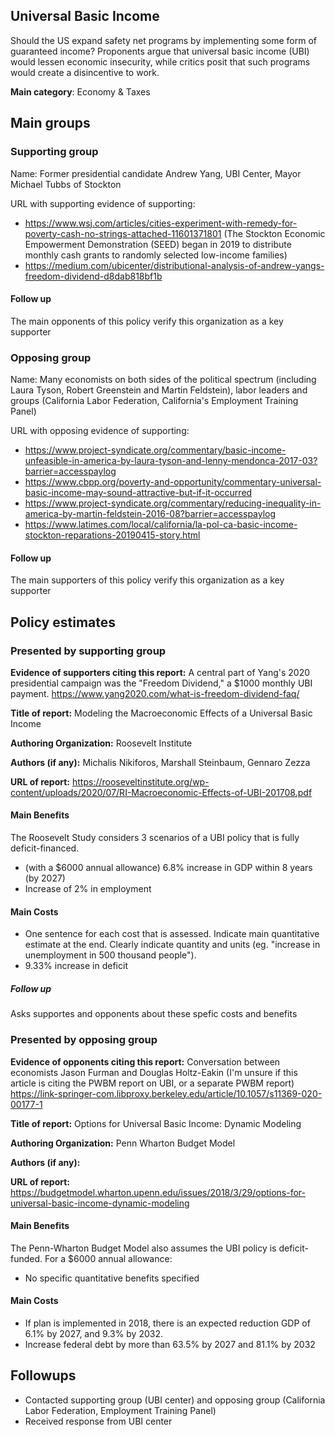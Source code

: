 ## Universal Basic Income

Should the US expand safety net programs by implementing some form of guaranteed income? Proponents argue that universal basic income (UBI) would lessen economic insecurity, while critics posit that such programs would create a disincentive to work.

**Main category**: Economy & Taxes


## Main groups  

### Supporting group
Name: Former presidential candidate Andrew Yang, UBI Center, Mayor Michael Tubbs of Stockton

URL with supporting evidence of supporting:  
- https://www.wsj.com/articles/cities-experiment-with-remedy-for-poverty-cash-no-strings-attached-11601371801 (The Stockton Economic Empowerment Demonstration (SEED) began in 2019 to distribute monthly cash grants to randomly selected low-income families)  
- https://medium.com/ubicenter/distributional-analysis-of-andrew-yangs-freedom-dividend-d8dab818bf1b

#### Follow up
The main opponents of this policy verify this organization as a key supporter


### Opposing group
Name: Many economists on both sides of the political spectrum (including Laura Tyson, Robert Greenstein and Martin Feldstein), labor leaders and groups (California Labor Federation, California's Employment Training Panel)

URL with opposing evidence of supporting:  
- https://www.project-syndicate.org/commentary/basic-income-unfeasible-in-america-by-laura-tyson-and-lenny-mendonca-2017-03?barrier=accesspaylog  
- https://www.cbpp.org/poverty-and-opportunity/commentary-universal-basic-income-may-sound-attractive-but-if-it-occurred  
- https://www.project-syndicate.org/commentary/reducing-inequality-in-america-by-martin-feldstein-2016-08?barrier=accesspaylog  
- https://www.latimes.com/local/california/la-pol-ca-basic-income-stockton-reparations-20190415-story.html

#### Follow up
The main supporters of this policy verify this organization as a key supporter

## Policy estimates

### Presented by supporting group
**Evidence of supporters citing this report:** A central part of Yang's 2020 presidential campaign was the "Freedom Dividend," a $1000 monthly UBI payment. https://www.yang2020.com/what-is-freedom-dividend-faq/  

**Title of report:** Modeling the Macroeconomic Effects of a Universal Basic Income

**Authoring Organization:** Roosevelt Institute

**Authors (if any):** Michalis Nikiforos, Marshall Steinbaum, Gennaro Zezza

**URL of report:** https://rooseveltinstitute.org/wp-content/uploads/2020/07/RI-Macroeconomic-Effects-of-UBI-201708.pdf

#### Main Benefits
The Roosevelt Study considers 3 scenarios of a UBI policy that is fully deficit-financed.  
- (with a $6000 annual allowance) 6.8% increase in GDP within 8 years (by 2027)
- Increase of 2% in employment

#### Main Costs
- One sentence for each cost that is assessed. Indicate main quantitative estimate at the end. Clearly indicate quantity and units (eg. "increase in unemployment in 500 thousand people").
- 9.33% increase in deficit


##### Follow up
Asks supportes and opponents about these spefic costs and benefits  



### Presented by opposing group
**Evidence of opponents citing this report:**  Conversation between economists Jason Furman and Douglas Holtz-Eakin (I'm unsure if this article is citing the PWBM report on UBI, or a separate PWBM report) https://link-springer-com.libproxy.berkeley.edu/article/10.1057/s11369-020-00177-1

**Title of report:** Options for Universal Basic Income: Dynamic Modeling

**Authoring Organization:** Penn Wharton Budget Model

**Authors (if any):**

**URL of report:** https://budgetmodel.wharton.upenn.edu/issues/2018/3/29/options-for-universal-basic-income-dynamic-modeling

#### Main Benefits
The Penn-Wharton Budget Model also assumes the UBI policy is deficit-funded.  For a $6000 annual allowance:  
- No specific quantitative benefits specified

#### Main Costs
- If plan is implemented in 2018, there is an expected reduction GDP of 6.1% by 2027, and 9.3% by 2032.
- Increase federal debt by more than 63.5% by 2027 and 81.1% by 2032

## Followups  

- Contacted supporting group (UBI center) and opposing group (California Labor Federation, Employment Training Panel)
- Received response from UBI center

<!-- Later
## Perceptions of credibility  

### Of own policy estimates

#### Supporters  

#### Opponents

### Of policy estimates from the other side

#### Supporters  

#### Opponents
-->
